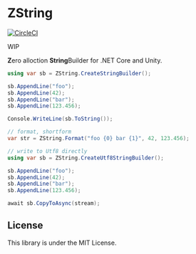 ZString
===
[![CircleCI](https://circleci.com/gh/Cysharp/ZString.svg?style=svg)](https://circleci.com/gh/Cysharp/ZString)

WIP

**Z**ero alloction **String**Builder for .NET Core and Unity.

```csharp
using var sb = ZString.CreateStringBuilder();

sb.AppendLine("foo");
sb.AppendLine(42);
sb.AppendLine("bar");
sb.AppendLine(123.456);

Console.WriteLine(sb.ToString());

// format, shortform
var str = ZString.Format("foo {0} bar {1}", 42, 123.456);
```

```csharp
// write to Utf8 directly
using var sb = ZString.CreateUtf8StringBuilder();

sb.AppendLine("foo");
sb.AppendLine(42);
sb.AppendLine("bar");
sb.AppendLine(123.456);

await sb.CopyToAsync(stream);
```

License
---
This library is under the MIT License.
